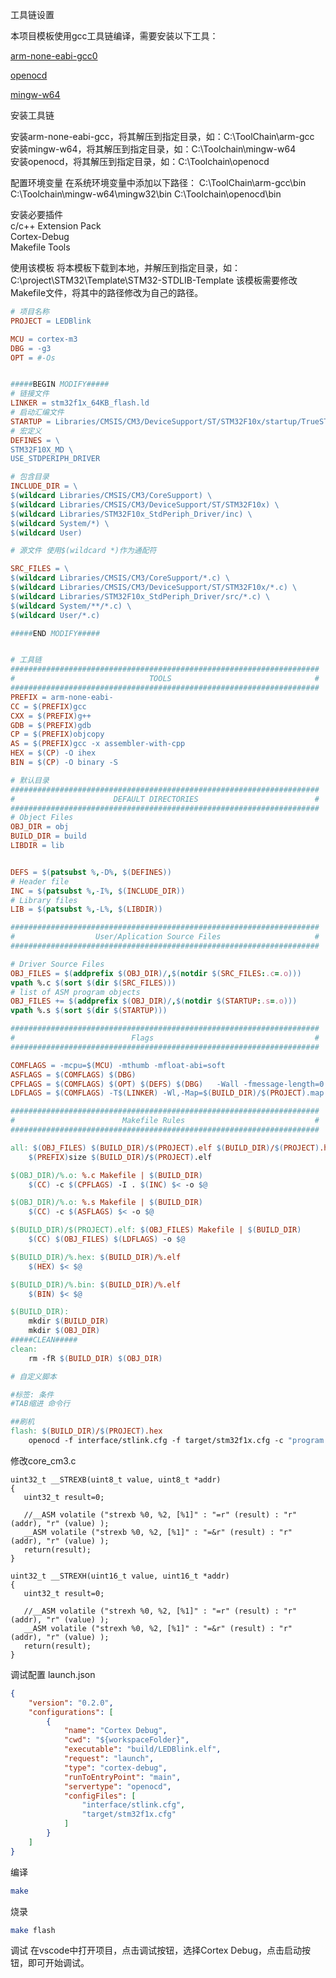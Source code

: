 工具链设置  

本项目模板使用gcc工具链编译，需要安装以下工具：  

[arm-none-eabi-gcc0](https://developer.arm.com/-/media/Files/downloads/gnu-rm/10.3-2021.10/gcc-arm-none-eabi-10.3-2021.10-win32.zip?rev=8f4a92e2ec2040f89912f372a55d8cf3&hash=8A9EAF77EF1957B779C59EADDBF2DAC118170BBF)  

[openocd](https://gnutoolchains.com/arm-eabi/openocd/)  

[mingw-w64](https://sourceforge.net/projects/mingw-w64/files/Toolchains%20targetting%20Win64/Personal%20Builds/mingw-builds/8.1.0/threads-posix/seh/x86_64-8.1.0-release-posix-seh-rt_v6-rev0.7z/download)  


安装工具链  

安装arm-none-eabi-gcc，将其解压到指定目录，如：C:\ToolChain\arm-gcc
安装mingw-w64，将其解压到指定目录，如：C:\Toolchain\mingw-w64\
安装openocd，将其解压到指定目录，如：C:\Toolchain\openocd


配置环境变量
在系统环境变量中添加以下路径：
C:\ToolChain\arm-gcc\bin
C:\Toolchain\mingw-w64\mingw32\bin
C:\Toolchain\openocd\bin

安装必要插件  
c/c++ Extension Pack  
Cortex-Debug   
Makefile Tools  

使用该模板
将本模板下载到本地，并解压到指定目录，如：C:\project\STM32\Template\STM32-STDLIB-Template
该模板需要修改Makefile文件，将其中的路径修改为自己的路径。
```Makefile
# 项目名称
PROJECT = LEDBlink

MCU = cortex-m3
DBG = -g3
OPT = #-Os


#####BEGIN MODIFY#####
# 链接文件
LINKER = stm32f1x_64KB_flash.ld
# 启动汇编文件
STARTUP = Libraries/CMSIS/CM3/DeviceSupport/ST/STM32F10x/startup/TrueSTUDIO/startup_stm32f10x_md.s
# 宏定义
DEFINES = \
STM32F10X_MD \
USE_STDPERIPH_DRIVER

# 包含目录
INCLUDE_DIR = \
$(wildcard Libraries/CMSIS/CM3/CoreSupport) \
$(wildcard Libraries/CMSIS/CM3/DeviceSupport/ST/STM32F10x) \
$(wildcard Libraries/STM32F10x_StdPeriph_Driver/inc) \
$(wildcard System/*) \
$(wildcard User)

# 源文件 使用$(wildcard *)作为通配符

SRC_FILES = \
$(wildcard Libraries/CMSIS/CM3/CoreSupport/*.c) \
$(wildcard Libraries/CMSIS/CM3/DeviceSupport/ST/STM32F10x/*.c) \
$(wildcard Libraries/STM32F10x_StdPeriph_Driver/src/*.c) \
$(wildcard System/**/*.c) \
$(wildcard User/*.c)

#####END MODIFY#####


# 工具链
#####################################################################
#                              TOOLS                                #
#####################################################################
PREFIX = arm-none-eabi-
CC = $(PREFIX)gcc
CXX = $(PREFIX)g++
GDB = $(PREFIX)gdb
CP = $(PREFIX)objcopy
AS = $(PREFIX)gcc -x assembler-with-cpp
HEX = $(CP) -O ihex
BIN = $(CP) -O binary -S

# 默认目录
#####################################################################
#                      DEFAULT DIRECTORIES                          #
#####################################################################
# Object Files
OBJ_DIR = obj
BUILD_DIR = build
LIBDIR = lib


DEFS = $(patsubst %,-D%, $(DEFINES))
# Header file
INC = $(patsubst %,-I%, $(INCLUDE_DIR))
# Library files
LIB = $(patsubst %,-L%, $(LIBDIR))

#####################################################################
#                  User/Aplication Source Files                     #
#####################################################################

# Driver Source Files
OBJ_FILES = $(addprefix $(OBJ_DIR)/,$(notdir $(SRC_FILES:.c=.o)))
vpath %.c $(sort $(dir $(SRC_FILES)))
# list of ASM program objects
OBJ_FILES += $(addprefix $(OBJ_DIR)/,$(notdir $(STARTUP:.s=.o)))
vpath %.s $(sort $(dir $(STARTUP)))

#####################################################################
#                          Flags                                    #
#####################################################################

COMFLAGS = -mcpu=$(MCU) -mthumb -mfloat-abi=soft
ASFLAGS = $(COMFLAGS) $(DBG)
CPFLAGS = $(COMFLAGS) $(OPT) $(DEFS) $(DBG)   -Wall -fmessage-length=0 -ffunction-sections
LDFLAGS = $(COMFLAGS) -T$(LINKER) -Wl,-Map=$(BUILD_DIR)/$(PROJECT).map -Wl,--gc-sections $(LIB)

#####################################################################
#                        Makefile Rules                             #
#####################################################################

all: $(OBJ_FILES) $(BUILD_DIR)/$(PROJECT).elf $(BUILD_DIR)/$(PROJECT).hex $(BUILD_DIR)/$(PROJECT).bin
	$(PREFIX)size $(BUILD_DIR)/$(PROJECT).elf

$(OBJ_DIR)/%.o: %.c Makefile | $(BUILD_DIR)
	$(CC) -c $(CPFLAGS) -I . $(INC) $< -o $@

$(OBJ_DIR)/%.o: %.s Makefile | $(BUILD_DIR)
	$(CC) -c $(ASFLAGS) $< -o $@

$(BUILD_DIR)/$(PROJECT).elf: $(OBJ_FILES) Makefile | $(BUILD_DIR)
	$(CC) $(OBJ_FILES) $(LDFLAGS) -o $@

$(BUILD_DIR)/%.hex: $(BUILD_DIR)/%.elf
	$(HEX) $< $@

$(BUILD_DIR)/%.bin: $(BUILD_DIR)/%.elf
	$(BIN) $< $@

$(BUILD_DIR):
	mkdir $(BUILD_DIR)
	mkdir $(OBJ_DIR)
#####CLEAN#####
clean:
	rm -fR $(BUILD_DIR) $(OBJ_DIR)

# 自定义脚本

#标签: 条件
#TAB缩进 命令行

##刷机
flash: $(BUILD_DIR)/$(PROJECT).hex
	openocd -f interface/stlink.cfg -f target/stm32f1x.cfg -c "program $(BUILD_DIR)/$(PROJECT).hex verify reset exit"


```

 修改core_cm3.c
```
uint32_t __STREXB(uint8_t value, uint8_t *addr)
{
   uint32_t result=0;
  
   //__ASM volatile ("strexb %0, %2, [%1]" : "=r" (result) : "r" (addr), "r" (value) );
   __ASM volatile ("strexb %0, %2, [%1]" : "=&r" (result) : "r" (addr), "r" (value) );
   return(result);
}

uint32_t __STREXH(uint16_t value, uint16_t *addr)
{
   uint32_t result=0;
  
   //__ASM volatile ("strexh %0, %2, [%1]" : "=r" (result) : "r" (addr), "r" (value) );
   __ASM volatile ("strexh %0, %2, [%1]" : "=&r" (result) : "r" (addr), "r" (value) );
   return(result);
}
```
调试配置
launch.json
```json
{
    "version": "0.2.0",
    "configurations": [
        {
            "name": "Cortex Debug",
            "cwd": "${workspaceFolder}",
            "executable": "build/LEDBlink.elf",
            "request": "launch",
            "type": "cortex-debug",
            "runToEntryPoint": "main",
            "servertype": "openocd",
            "configFiles": [
                "interface/stlink.cfg",
                "target/stm32f1x.cfg"
            ]
        }
    ]
}
```
编译
```bash
make
```
烧录
```bash
make flash
```
调试
在vscode中打开项目，点击调试按钮，选择Cortex Debug，点击启动按钮，即可开始调试。